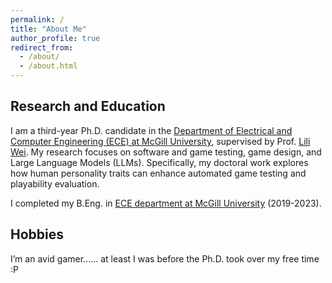```yaml
---
permalink: /
title: "About Me"
author_profile: true
redirect_from: 
  - /about/
  - /about.html
---
```


## Research and Education
I am a third-year Ph.D. candidate in the [Department of Electrical and Computer Engineering (ECE) at McGill University](https://www.mcgill.ca/ece/), supervised by Prof. [Lili Wei](https://liliweise.github.io/). My research focuses on software and game testing, game design, and Large Language Models (LLMs). Specifically, my doctoral work explores how human personality traits can enhance automated game testing and playability evaluation.

I completed my B.Eng. in [ECE department at McGill University](https://www.mcgill.ca/ece/) (2019-2023).

## Hobbies
I’m an avid gamer...... at least I was before the Ph.D. took over my free time :P